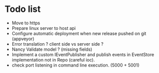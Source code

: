 # Todo list
- Move to https
- Prepare linux server to host api
- Configure automatic deployment when new release pushed on git (appveyor)
- Error translation ? client side vs server side ?
- Nancy Validate model ? (missing fields)
- Implement a custom IEventPublisher and publish events in EventStore implementation not in Repo (careful ioc).
- check port listening in command line execution. (5000 + 5001)